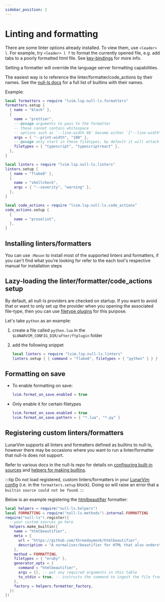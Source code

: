 ```yaml
---
sidebar_position: 2
---
```


# Linting and formatting

There are some linter options already installed.  To view them, use `<leader> l`.  For example, try
`<leader> l f` to format the currently opened file, e.g. add tabs to a poorly formatted html file.
See [key-bindings](https://github.com/LunarVim/lunarvim.org/tree/master/versioned_docs/version-1.3/configuration/keybindings.md)
for more info.

Setting a formatter will override the language server formatting capabilities.

The easiest way is to reference the linter/formatter/code_actions by their names. See the [null-ls
docs](https://github.com/jose-elias-alvarez/null-ls.nvim/blob/main/doc/BUILTINS.md) for a full list
of builtins with their names.

Example:

```lua
local formatters = require "lvim.lsp.null-ls.formatters"
formatters.setup {
  { name = "black" },
  {
    name = "prettier",
    ---@usage arguments to pass to the formatter
    -- these cannot contain whitespace
    -- options such as `--line-width 80` become either `{"--line-width", "80"}` or `{"--line-width=80"}`
    args = { "--print-width", "100" },
    ---@usage only start in these filetypes, by default it will attach to all filetypes it supports
    filetypes = { "typescript", "typescriptreact" },
  },
}

local linters = require "lvim.lsp.null-ls.linters"
linters.setup {
  { name = "flake8" },
  {
    name = "shellcheck",
    args = { "--severity", "warning" },
  },
}

local code_actions = require "lvim.lsp.null-ls.code_actions"
code_actions.setup {
  {
    name = "proselint",
  },
}
```

## Installing linters/formatters

You can use `:Mason` to install most of the supported linters and formatters, if you can't find what
you're looking for refer to the each tool's respective manual for installation steps

## Lazy-loading the linter/formatter/code_actions setup

By default, all null-ls providers are checked on startup. If you want to avoid that or want to only set up the provider when you opening the associated file-type,
then you can use [filetype plugins](configuration/ftplugin.md) for this purpose.

Let's take `python` as an example:

1. create a file called `python.lua` in the `$LUNARVIM_CONFIG_DIR/after/ftplugin` folder

2. add the following snippet
   ```lua
   local linters = require "lvim.lsp.null-ls.linters"
   linters.setup { { command = "flake8", filetypes = { "python" } } }
   ```

## Formatting on save

- To enable formatting on save:

  ```lua
  lvim.format_on_save.enabled = true
  ```

- Only enable it for certain filetypes

  ```lua
  lvim.format_on_save.enabled = true
  lvim.format_on_save.pattern = { "*.lua", "*.py" }
  ```
  
## Registering custom linters/formatters

LunarVim supports all linters and formatters defined as builtins to null-ls, however there may be occasions where you want to run a linter/formatter that null-ls does not support.

Refer to various docs in the null-ls repo for details on [configuring built-in sources](https://github.com/jose-elias-alvarez/null-ls.nvim/blob/main/doc/BUILTIN_CONFIG.md) and [helpers for making builtins](https://github.com/jose-elias-alvarez/null-ls.nvim/blob/main/doc/HELPERS.md#make_builtin).

:::tip
Do not load registered, custom linters/formatters in your [LunarVim config](https://www.lunarvim.org/docs/languages#lintingformatting) (i.e. in the `formatters.setup` block). Doing so will raise an error that a `builtin source could not be found`.
:::

Below is an example registering the [htmlbeautifier](https://github.com/threedaymonk/htmlbeautifier) formatter:

```lua
local helpers = require("null-ls.helpers")
local FORMATTING = require("null-ls.methods").internal.FORMATTING
require("null-ls").register({
  --your custom sources go here
  helpers.make_builtin({
    name = "htmlbeautifier",
    meta = {
      url = "https://github.com/threedaymonk/htmlbeautifier",
      description = "A normaliser/beautifier for HTML that also understands embedded Ruby. Ideal for tidying up Rails templates."
    },
    method = FORMATTING,
    filetypes = { "eruby" },
    generator_opts = {
      command = "htmlbeautifier",
      args = {}, -- put any required arguments in this table
      to_stdin = true, -- instructs the command to ingest the file from STDIN (i.e. run the currently open buffer through the linter/formatter)
    },
    factory = helpers.formatter_factory,
  })
})
```
